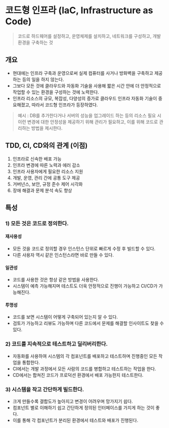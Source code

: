 # 코드형 인프라 (IaC, Infrastructure as Code)
> 코드로 하드웨어를 설정하고, 운영체제를 설치하고, 네트워크를 구성하고, 개발 환경을 구축하는 것

## 개요
- 현대에는 인프라 구축과 운영으로써 실제 컴퓨터를 사거나 방화벽을 구축하고 제공하는 등의 일을 하지 않는다.
- 그보다 모든 것에 클라우드와 자동화 기술을 사용해 짧은 시간 안에 더 안정적으로 작업할 수 있는 환경을 구성하는 것에 노력한다.
- 인프라 리소스의 규모, 복잡성, 다양성의 증가로 클라우드 인프라 자동화 기술이 중요해졌고, 따라서 코드형 인프라가 등장하였다.

> 예시 : DB를 추가한다거나 서버의 성능을 업그레이드 하는 등의 리소스 필요 시 이런 변경에 대한 안정성을 제공하기 위해 관리가 필요하고, 이를 위해 코드로 관리하는 방법을 제시한다.

## TDD, CI, CD와의 관계 (이점)
1. 인프라로 신속한 배포 가능
2. 인프라 변경에 따른 노력과 에러 감소
3. 인프라 사용자에게 필요한 리소스 지원
4. 개발, 운영, 관리 간에 공통 도구 제공
5. 거버넌스, 보안, 규정 준수 제어 시각화
6. 장애 해결과 문제 분석 속도 향상

## 특성

### 1) 모든 것은 코드로 정의한다.
#### 재사용성
- 모든 것을 코드로 정의할 경우 인스턴스 단위로 빠르게 수정 후 빌드할 수 있다.
- 다른 사용자 역시 같은 인스턴스라면 바로 만들 수 있다.
#### 일관성
- 코드를 사용한 것은 항상 같은 방법을 사용한다.
- 시스템이 예측 가능해지며 테스트도 더욱 안정적으로 진행이 가능하고 CI/CD가 가능해진다.
#### 투명성
- 코드를 보면 시스템이 어떻게 구축되어 있는지 알 수 있다.
- 검토가 가능하고 리뷰도 가능하며 다른 코드에서 문제를 해결할 인사이트도 찾을 수 있다.

### 2) 코드를 지속적으로 테스트하고 딜리버리한다.
- 자동화를 사용하여 시스템의 각 컴포넌트를 배포하고 테스트하며 진행중인 모든 작업을 통합한다.
- CI에서는 개발 과정에서 모든 사람의 코드를 병합하고 테스트하는 작업을 한다.
- CD에서는 합쳐진 코드가 프로덕션 환경에서 배포 가능한지 테스트한다.
### 3) 시스템을 작고 간단하게 빌드한다.
- 크게 만들수록 결합도가 높아지고 변경이 어려우며 망가지기 쉽다.
- 컴포넌트 별로 이해하기 쉽고 간단하게 정의된 인터페이스를 가지게 하는 것이 좋다.
- 이를 통해 각 컴포넌트가 분리된 환경에서 테스트와 배포가 진행된다.
